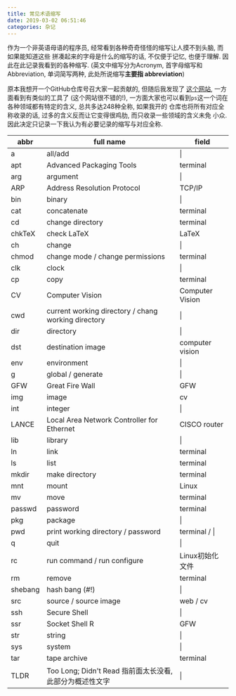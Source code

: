 ```yaml
---
title: 常见术语缩写
date: 2019-03-02 06:51:46
categories: 杂记
---
```


作为一个非英语母语的程序员, 经常看到各种奇奇怪怪的缩写让人摸不到头脑, 而如果能知道这些
拼凑起来的字母是什么的缩写的话, 不仅便于记忆, 也便于理解. 因此在此记录我看到的各种缩写.
(英文中缩写分为Acronym, 首字母缩写和Abbreviation, 单词简写两种, 此处所说缩写**主要指
abbreviation**)

<!-- More -->

原本我想开一个GitHub仓库号召大家一起贡献的, 但随后我发现了
[这个网站](https://acronyms.thefreedictionary.com/ps), 一方面看到有类似的工具了
(这个网站很不错的!),
一方面大家也可以看到`ps`这一个词在各种领域都有特定的含义, 总共多达248种全称, 如果我开的
仓库也将所有对应全称收录的话, 过多的含义反而让它变得很鸡肋, 而只收录一些领域的含义未免
小众. 因此决定只记录一下我认为有必要记录的缩写与对应全称.

|abbr|full name|field|
|---|---|---|
|a|all/add|\|
|apt|Advanced Packaging Tools|terminal|
|arg|argument|\|
|ARP|Address Resolution Protocol|TCP/IP|
|bin|binary|\|
|cat|concatenate|terminal|
|cd|change directory|terminal|
|chkTeX|check LaTeX|LaTeX|
|ch|change|\|
|chmod|change mode / change permissions|terminal|
|clk|clock|\|
|cp|copy|terminal|
|CV|Computer Vision|Computer Vision|
|cwd|current working directory / chang working directory|\|
|dir|directory|\|
|dst|destination image| computer vision|
|env|environment|\|
|g|global / generate|\|
|GFW|Great Fire Wall|GFW|
|img|image|cv|
|int|integer|\|
|LANCE|Local Area Network Controller for Ethernet|CISCO router|
|lib|library|\|
|ln|link|terminal|
|ls|list|terminal|
|mkdir|make directory|terminal|
|mnt|mount|Linux|
|mv|move|terminal|
|passwd|password|terminal|
|pkg|package|\|
|pwd|print working directory / password|terminal / \|
|q|quit|\|
|rc|run command / run configure|Linux初始化文件|
|rm|remove|terminal|
|shebang|hash bang (#!) |\|
|src|source / source image|web / cv|
|ssh|Secure Shell|\|
|ssr|Socket Shell R|GFW|
|str|string|\|
|sys|system|\|
|tar|tape archive|terminal|
|TLDR|Too Long; Didn't Read 指前面太长没看, 此部分为概述性文字|\|
